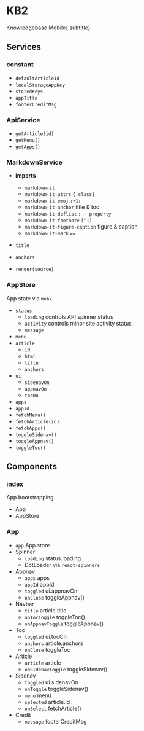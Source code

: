 # KB2

Knowledgebase Mobile{.subtitle}

## Services

### constant

- `defaultArticleId`
- `localStorageAppKey`
- `storedKeys`
- `appTitle`
- `footerCreditMsg`

### ApiService

- `getArticle(id)`
- `getMenu()`
- `getApps()`

### MarkdownService

- **imports**

  - `markdown-it`
  - `markdown-it-attrs`
    `{.class}`
  - `markdown-it-emoj`
    `:+1:`
  - `markdown-it-anchor`
    title & toc
  - `markdown-it-deflist`
    `: - property`
  - `markdown-it-footnote`
    `[^1]`
  - `markdown-it-figure-caption`
    figure & caption
  - `markdown-it-mark`
    `==`
- `title`
- `anchors`
- `render(source)`

### AppStore

App state via `mobx`

- `status`
  - `loading`
    controls API spinner status
  - `activity`
    controls minor site activity status
  - `message`
- `menu`
- `article`
  - `id`
  - `html`
  - `title`
  - `anchors`
- `ui`
  - `sidenavOn`
  - `appnavOn`
  - `tocOn`
- `apps`
- `appId`
- `fetchMenu()`
- `fetchArticle(id)`
- `fetchApps()`
- `toggleSidenav()`
- `toggleAppnav()`
- `toggleToc()`

## Components

### index

App bootstrapping

- App
- AppStore

### App

- `app`
  App store
- Spinner
  - `loading`
    status.loading
  - DotLoader
    via `react-spinners`
- Appnav
  - `apps`
    apps
  - `appId`
    appId
  - `toggled`
    ui.appnavOn
  - `onClose`
    toggleAppnav()
- Navbar
  - `title`
    article.title
  - `onTocToggle`
    toggleToc()
  - `onAppnavToggle`
    toggleAppnav()
- Toc
  - `toggled`
    ui.tocOn
  - `anchors`
    article.anchors
  - `onClose`
    toggleToc
- Article
  - `article`
    article
  - `onSidenavToggle`
    toggleSidenav()
- Sidenav
  - `toggled`
    ui.sidenavOn
  - `onToggle`
    toggleSidenav()
  - `menu`
    menu
  - `selected`
    article.id
  - `onSelect`
    fetchArticle()
- Credit
  - `message`
    footerCreditMsg